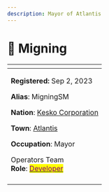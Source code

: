 ```yaml
---
description: Mayor of Atlantis
---
```


# 👤 Migning

<table data-view="cards" data-full-width="false"><thead><tr><th></th></tr></thead><tbody><tr><td><p><strong>Registered:</strong> Sep 2, 2023</p><p><strong>Alias</strong>: MigningSM</p><p><strong>Nation</strong>: <a href="../nations/present-nations/kesko-corporation/">Kesko Corporation</a></p><p><strong>Town</strong>: <a href="../towns/other-regions/atlantis.md">Atlantis</a></p><p><strong>Occupation</strong>: Mayor</p><p></p><p>Operators Team<br><strong>Role</strong>: <a href="../../../new-players/rules-and-moderation/personnel-list/#developers"><mark style="color:purple;">Developer</mark></a></p></td></tr><tr><td><img src="../../../.gitbook/assets/MigningSM-skin.png" alt=""></td></tr></tbody></table>
